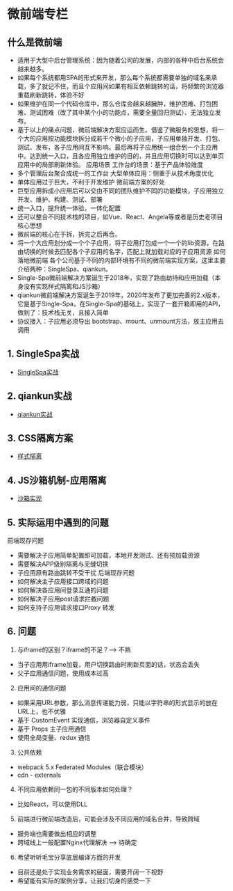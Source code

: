 # 微前端专栏

## 什么是微前端
- 适用于大型中后台管理系统：因为随着公司的发展，内部的各种中后台系统会越来越多。
- 如果每个系统都用SPA的形式来开发，那么每个系统都需要单独的域名来承载，多了就记不住，而且个应用间如果有相互依赖跳转的话，将频繁的浏览器重载刷新跳转，体验不好
- 如果维护在同一个代码仓库中，那么仓库会越来越臃肿，维护困难、打包困难、测试困难（改了其中某个小的功能点，需要全量回归测试）、无法独立发布。
- 基于以上的痛点问题，微前端解决方案应运而生。借鉴了微服务的思想，将一个大的应用按功能模块拆分成若干个微小的子应用，子应用单独开发、打包、测试、发布，各子应用间互不影响。最后再将子应用统一组合到一个主应用中。达到统一入口，且各应用独立维护的目的，并且应用切换时可以达到单页应用中的局部刷新体验。
应用场景
工作台的场景：基于产品体验维度
- 多个管理后台聚合成统一的工作台
大型单体应用：侧重于从技术角度优化
- 单体应用过于巨大，不利于开发维护
微前端方案的好处
- 巨型应用拆成小应用后可以交由不同的团队维护不同的功能模块，子应用独立开发、维护、构建、测试、部署
- 统一入口，提升统一体验，一体化配置
- 还可以整合不同技术栈的项目，如Vue、React、Angela等或者是历史老项目
核心思想
- 微前端的核心在于拆，拆完之后再合。
- 将一个大应用划分成一个个子应用，将子应用打包成一个一个的lib资源，在路由切换的时候去匹配各个子应用的名字，匹配上就加载对应的子应用资源
如何落地微前端
各个公司基于不同的内部环境有不同的微前端实现方案，这里主要介绍两种：SingleSpa、qiankun。
- Single-Spa微前端解决方案诞生于2018年，实现了路由劫持和应用加载（本身没有实现样式隔离和JS沙箱）
- qiankun微前端解决方案诞生于2019年，2020年发布了更加完善的2.x版本，它是基于Single-Spa，在Single-Spa的基础上，实现了一套开箱即用的API，做到了：技术栈无关，且接入简单
- 协议接入：子应用必须导出 bootstrap、mount、unmount方法，放主应用去调用

## 1. SingleSpa实战
- [SingleSpa实战](Single-Spa实战/readme.md)
## 2. qiankun实战
- [qiankun实战](qiankun实战/readme.md)
## 3. CSS隔离方案
- [样式隔离](样式隔离/readme.md)

## 4. JS沙箱机制-应用隔离
- [沙箱实现](沙箱实现/readme.md)

## 5. 实际运用中遇到的问题
前端现存问题
- 需要解决子应用简单配置即可加载，本地开发测试、还有预加载资源
- 需要解决APP级别隔离与无缝切换
- 子应用原有路由跳转不受干扰
后端现存问题
- 如何解决主子应用接口跨域的问题
- 如何解决各应用间登录互通的问题
- 如何解决子应用post请求拦截问题
- 如何支持子应用请求接口Proxy 转发
## 6. 问题
1. 与iframe的区别？iframe的不足？--> 不熟
- 当子应用用iframe加载，用户切换路由时刷新页面的话，状态会丢失
- 父子应用通信问题，使用成本过高
2. 应用间的通信问题
- 如果采用URL参数，那么消息传递能力弱，只能以字符串的形式显示的放在URL上，也不优雅
- 基于 CustomEvent 实现通信，浏览器自定义事件
- 基于 Props 主子应用通信
- 使用全局变量、redux 通信
3. 公共依赖
- webpack 5.x Federated Modules（联合模块）
- cdn - externals
4. 不同应用依赖同一包的不同版本如何处理？
- 比如React，可以使用DLL
5. 前端进行微前端改造后，可能会涉及不同应用的域名合并，导致跨域
- 服务端也需要做出相应的调整
- 跨域线上一般配置Nginx代理解决 --> 待确定
6. 希望听听毛宝分享底层编译方面的开发
- 目前还是处于实现业务需求的层面，需要开阔一下视野
- 希望能有实际的案例分享，让我们切身的感受一下